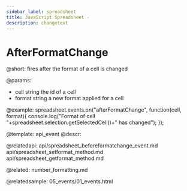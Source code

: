 ```yaml
---
sidebar_label: spreadsheet
title: JavaScript Spreadsheet - 
description: changetext
---
```


AfterFormatChange
=====================

@short: fires after the format of a cell is changed
	
@params:
- cell		string		the id of a cell 
- format 	string		a new format applied for a cell


@example:
spreadsheet.events.on("afterFormatChange", function(cell, format){
 console.log("Format of cell "+spreadsheet.selection.getSelectedCell()+" has changed");
});


@template:	api_event
@descr:


@relatedapi:
api/spreadsheet_beforeformatchange_event.md
api/spreadsheet_setformat_method.md
api/spreadsheet_getformat_method.md

@related:
number_formatting.md

@relatedsample:
05_events/01_events.html

